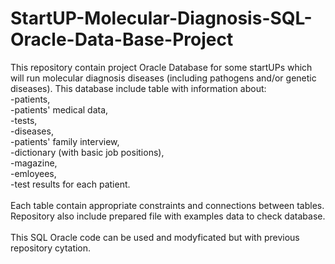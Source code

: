 # StartUP-Molecular-Diagnosis-SQL-Oracle-Data-Base-Project

This repository contain project Oracle Database for some startUPs which will run molecular diagnosis diseases (including pathogens and/or genetic diseases). This database include table with information about:\
-patients,\
-patients' medical data,\
-tests,\
-diseases,\
-patients' family interview,\
-dictionary (with basic job positions),\
-magazine,\
-emloyees, \
-test results for each patient.\
\
Each table contain appropriate constraints and connections between tables. \
Repository also include prepared file with examples data to check database.\
\
This SQL Oracle code can be used and modyficated but with previous repository cytation.


